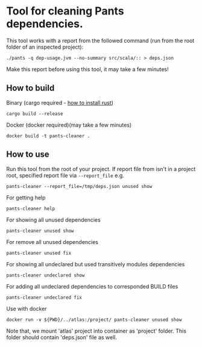 
# Tool for cleaning Pants dependencies.

This tool works with a report from the followed command (run from the root folder of an inspected project):

    ./pants -q dep-usage.jvm --no-summary src/scala/:: > deps.json
     
Make this report before using this tool, it may take a few minutes!

## How to build

Binary (cargo required - [how to install rust](https://www.rust-lang.org/tools/install))

    cargo build --release
    
Docker (docker required)(may take a few minutes)

    docker build -t pants-cleaner .
    
    
## How to use

Run this tool from the root of your project. If report file from isn't in a 
project root, specified report file via `--report_file` e.g.

    pants-cleaner --report_file=/tmp/deps.json unused show 

For getting help

    pants-cleaner help    
    
For showing all unused dependencies

    pants-cleaner unused show 
    
For remove all unused dependencies

    pants-cleaner unused fix
    
For showing all undeclared but used transitively modules dependencies

    pants-cleaner undeclared show 
    
For adding all undeclared dependencies to corresponded BUILD files

    pants-cleaner undeclared fix
    
Use with docker 

    docker run -v ${PWD}/../atlas:/project/ pants-cleaner unused show 
  
Note that, we mount 'atlas' project into container as 'project' folder. This folder 
should contain 'deps.json' file as well.   
    

    
